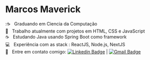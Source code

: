 # Marcos Maverick


 ::coffee: &nbsp; Graduando em Ciencia da Computação
 <br/> :purple_heart: &nbsp; Trabalho atualmente com projetos em HTML, CSS e JavaScript
 <br/> :coffee: &nbsp; Estudando Java usando Spring Boot como framework 
 <br/> :computer: &nbsp; Experiência com as stack : ReactJS, Node.js, NextJS
 <br/> :email: &nbsp; Entre em contato comigo: [![Linkedin Badge](https://img.shields.io/badge/-MarcosMaverick-blue?style=flat-square&logo=Linkedin&logoColor=white&link=https://www.linkedin.com/in/marcos-maverick-091321101/)](https://www.linkedin.com/in/marcos-maverick-091321101/) 
| 
[![Gmail Badge](https://img.shields.io/badge/-maverick.comunicacao@gmail.com-c14438?style=flat-square&logo=Gmail&logoColor=white&link=mailto:maverick.comunicacao@gmail.com)](mailto:maverick.comunicacao@gmail.com)
